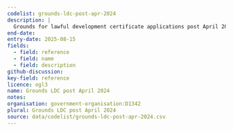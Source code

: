 ```yaml
---
codelist: grounds-ldc-post-apr-2024
description: |
  Grounds for lawful development certificate applications post April 2024.
end-date:
entry-date: 2025-08-15
fields:
  - field: reference
  - field: name
  - field: description
github-discussion:
key-field: reference
licence: ogl3
name: Grounds LDC post April 2024
notes:
organisation: government-organisation:D1342
plural: Grounds LDC post April 2024
source: data/codelist/grounds-ldc-post-apr-2024.csv
---
```

